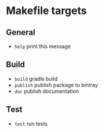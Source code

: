 # Makefile targets

## General

- `help`       print this message

## Build

- `build`      gradle build
- `publish`    publish package to bintray
- `doc`        publish documentation

## Test

- `test`       run tests

